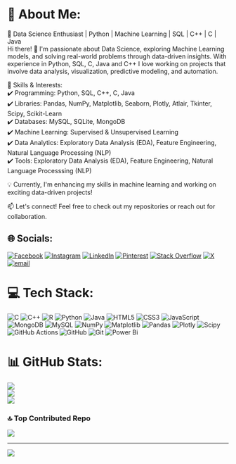 # 💫 About Me:
🚀 Data Science Enthusiast | Python | Machine Learning | SQL | C++ | C | Java </br>
Hi there! 👋 I'm passionate about Data Science, exploring Machine Learning models, and solving real-world problems through data-driven insights. With experience in Python, SQL, C, Java and C++ I love working on projects that involve data analysis, visualization, predictive modeling, and automation.

🔹 Skills & Interests: </br>
✔️ Programming: Python, SQL, C++, C, Java </br>
✔️ Libraries: Pandas, NumPy, Matplotlib, Seaborn, Plotly, Atlair, Tkinter, Scipy, Scikit-Learn </br>
✔️ Databases: MySQL, SQLite, MongoDB </br>
✔️ Machine Learning: Supervised & Unsupervised Learning </br>
✔️ Data Analytics: Exploratory Data Analysis (EDA), Feature Engineering, Natural Language Processing (NLP) </br>
✔️ Tools: Exploratory Data Analysis (EDA), Feature Engineering, Natural Language Processsing (NLP) </br>

💡 Currently, I'm enhancing my skills in machine learning and working on exciting data-driven projects! </br>

📫 Let's connect! Feel free to check out my repositories or reach out for collaboration. </br>


## 🌐 Socials:
[![Facebook](https://img.shields.io/badge/Facebook-%231877F2.svg?logo=Facebook&logoColor=white)](https://facebook.com/https://www.facebook.com/pandu.purushotham.77) [![Instagram](https://img.shields.io/badge/Instagram-%23E4405F.svg?logo=Instagram&logoColor=white)](https://instagram.com/https://www.instagram.com/mr__purushotham__jv/) [![LinkedIn](https://img.shields.io/badge/LinkedIn-%230077B5.svg?logo=linkedin&logoColor=white)](https://linkedin.com/in/https://www.linkedin.com/in/jvpurushotham/) [![Pinterest](https://img.shields.io/badge/Pinterest-%23E60023.svg?logo=Pinterest&logoColor=white)](https://pinterest.com/https://in.pinterest.com/pandupuushotham/) [![Stack Overflow](https://img.shields.io/badge/-Stackoverflow-FE7A16?logo=stack-overflow&logoColor=white)](https://stackoverflow.com/users/https://stackoverflow.com/users/22986006/purushotham-j-v) [![X](https://img.shields.io/badge/X-black.svg?logo=X&logoColor=white)](https://x.com/https://x.com/Purushothamjv) [![email](https://img.shields.io/badge/Email-D14836?logo=gmail&logoColor=white)](mailto:jvpurushotham31@gmail.com) 

# 💻 Tech Stack:
![C](https://img.shields.io/badge/c-%2300599C.svg?style=flat&logo=c&logoColor=white) ![C++](https://img.shields.io/badge/c++-%2300599C.svg?style=flat&logo=c%2B%2B&logoColor=white) ![R](https://img.shields.io/badge/r-%23276DC3.svg?style=flat&logo=r&logoColor=white) ![Python](https://img.shields.io/badge/python-3670A0?style=flat&logo=python&logoColor=ffdd54) ![Java](https://img.shields.io/badge/java-%23ED8B00.svg?style=flat&logo=openjdk&logoColor=white) ![HTML5](https://img.shields.io/badge/html5-%23E34F26.svg?style=flat&logo=html5&logoColor=white) ![CSS3](https://img.shields.io/badge/css3-%231572B6.svg?style=flat&logo=css3&logoColor=white) ![JavaScript](https://img.shields.io/badge/javascript-%23323330.svg?style=flat&logo=javascript&logoColor=%23F7DF1E) ![MongoDB](https://img.shields.io/badge/MongoDB-%234ea94b.svg?style=flat&logo=mongodb&logoColor=white) ![MySQL](https://img.shields.io/badge/mysql-4479A1.svg?style=flat&logo=mysql&logoColor=white) ![NumPy](https://img.shields.io/badge/numpy-%23013243.svg?style=flat&logo=numpy&logoColor=white) ![Matplotlib](https://img.shields.io/badge/Matplotlib-%23ffffff.svg?style=flat&logo=Matplotlib&logoColor=black) ![Pandas](https://img.shields.io/badge/pandas-%23150458.svg?style=flat&logo=pandas&logoColor=white) ![Plotly](https://img.shields.io/badge/Plotly-%233F4F75.svg?style=flat&logo=plotly&logoColor=white) ![Scipy](https://img.shields.io/badge/SciPy-%230C55A5.svg?style=flat&logo=scipy&logoColor=%white) ![GitHub Actions](https://img.shields.io/badge/github%20actions-%232671E5.svg?style=flat&logo=githubactions&logoColor=white) ![GitHub](https://img.shields.io/badge/github-%23121011.svg?style=flat&logo=github&logoColor=white) ![Git](https://img.shields.io/badge/git-%23F05033.svg?style=flat&logo=git&logoColor=white) ![Power Bi](https://img.shields.io/badge/power_bi-F2C811?style=flat&logo=powerbi&logoColor=black)
# 📊 GitHub Stats:
![](https://github-readme-stats.vercel.app/api?username=jvpurushotham&theme=dark&hide_border=false&include_all_commits=true&count_private=true)<br/>
![](https://github-readme-streak-stats.herokuapp.com/?user=jvpurushotham&theme=dark&hide_border=false)<br/>
![](https://github-readme-stats.vercel.app/api/top-langs/?username=jvpurushotham&theme=dark&hide_border=false&include_all_commits=true&count_private=true&layout=compact)

### 🔝 Top Contributed Repo
![](https://github-contributor-stats.vercel.app/api?username=jvpurushotham&limit=5&theme=dark&combine_all_yearly_contributions=true)

---
[![](https://visitcount.itsvg.in/api?id=jvpurushotham&icon=0&color=0)](https://visitcount.itsvg.in)
